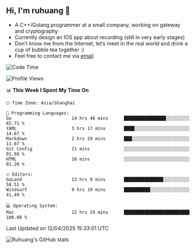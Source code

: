 ## Hi, I'm ruhuang 👋

- A C++/Golang programmer at a small company, working on gateway and cryptography
- Currently design an IOS app about recording (still in very early stages)
- Don’t know me from the Internet, let’s meet in the real world and drink a cup of bubble tea together :)
- Feel free to contact me via [email](mailto:ruhuang2001@gmail.com)
<!--START_SECTION:waka-->
![Code Time](http://img.shields.io/badge/Code%20Time-440%20hrs%2046%20mins-blue)

![Profile Views](http://img.shields.io/badge/Profile%20Views-0-blue)

📊 **This Week I Spent My Time On** 

```text
🕑︎ Time Zone: Asia/Shanghai

💬 Programming Languages: 
Go                       14 hrs 46 mins      ████████████████░░░░░░░░░   65.71 % 
YAML                     3 hrs 17 mins       ████░░░░░░░░░░░░░░░░░░░░░   14.67 % 
Markdown                 2 hrs 29 mins       ███░░░░░░░░░░░░░░░░░░░░░░   11.07 % 
Git Config               21 mins             ░░░░░░░░░░░░░░░░░░░░░░░░░   01.56 % 
HTML                     16 mins             ░░░░░░░░░░░░░░░░░░░░░░░░░   01.20 % 

🔥 Editors: 
GoLand                   13 hrs 9 mins       ███████████████░░░░░░░░░░   58.51 % 
Windsurf                 9 hrs 19 mins       ██████████░░░░░░░░░░░░░░░   41.49 % 

💻 Operating System: 
Mac                      22 hrs 29 mins      █████████████████████████   100.00 % 
```


 Last Updated on 12/04/2025 15:33:01 UTC
<!--END_SECTION:waka-->

![Ruhuang's GitHub stats](https://github-readme-stats.vercel.app/api?username=ruhuang2001&count_private=true&hide_title=true&show_icons=true&theme=vue)

